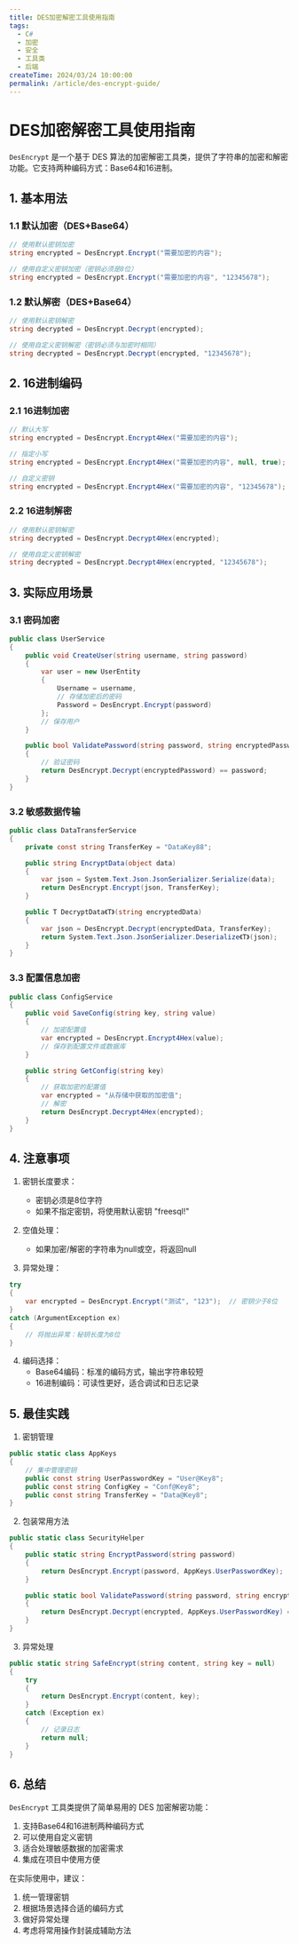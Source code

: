 ```yaml
---
title: DES加密解密工具使用指南
tags:
  - C#
  - 加密
  - 安全
  - 工具类
  - 后端
createTime: 2024/03/24 10:00:00
permalink: /article/des-encrypt-guide/
---
```

# DES加密解密工具使用指南

`DesEncrypt` 是一个基于 DES 算法的加密解密工具类，提供了字符串的加密和解密功能。它支持两种编码方式：Base64和16进制。

## 1. 基本用法

### 1.1 默认加密（DES+Base64）

```csharp
// 使用默认密钥加密
string encrypted = DesEncrypt.Encrypt("需要加密的内容");

// 使用自定义密钥加密（密钥必须是8位）
string encrypted = DesEncrypt.Encrypt("需要加密的内容", "12345678");
```

### 1.2 默认解密（DES+Base64）

```csharp
// 使用默认密钥解密
string decrypted = DesEncrypt.Decrypt(encrypted);

// 使用自定义密钥解密（密钥必须与加密时相同）
string decrypted = DesEncrypt.Decrypt(encrypted, "12345678");
```

## 2. 16进制编码

### 2.1 16进制加密

```csharp
// 默认大写
string encrypted = DesEncrypt.Encrypt4Hex("需要加密的内容");

// 指定小写
string encrypted = DesEncrypt.Encrypt4Hex("需要加密的内容", null, true);

// 自定义密钥
string encrypted = DesEncrypt.Encrypt4Hex("需要加密的内容", "12345678");
```

### 2.2 16进制解密

```csharp
// 使用默认密钥解密
string decrypted = DesEncrypt.Decrypt4Hex(encrypted);

// 使用自定义密钥解密
string decrypted = DesEncrypt.Decrypt4Hex(encrypted, "12345678");
```

## 3. 实际应用场景

### 3.1 密码加密

```csharp
public class UserService
{
    public void CreateUser(string username, string password)
    {
        var user = new UserEntity
        {
            Username = username,
            // 存储加密后的密码
            Password = DesEncrypt.Encrypt(password)
        };
        // 保存用户
    }

    public bool ValidatePassword(string password, string encryptedPassword)
    {
        // 验证密码
        return DesEncrypt.Decrypt(encryptedPassword) == password;
    }
}
```

### 3.2 敏感数据传输

```csharp
public class DataTransferService
{
    private const string TransferKey = "DataKey88";

    public string EncryptData(object data)
    {
        var json = System.Text.Json.JsonSerializer.Serialize(data);
        return DesEncrypt.Encrypt(json, TransferKey);
    }

    public T DecryptData《T》(string encryptedData)
    {
        var json = DesEncrypt.Decrypt(encryptedData, TransferKey);
        return System.Text.Json.JsonSerializer.Deserialize《T》(json);
    }
}
```

### 3.3 配置信息加密

```csharp
public class ConfigService
{
    public void SaveConfig(string key, string value)
    {
        // 加密配置值
        var encrypted = DesEncrypt.Encrypt4Hex(value);
        // 保存到配置文件或数据库
    }

    public string GetConfig(string key)
    {
        // 获取加密的配置值
        var encrypted = "从存储中获取的加密值";
        // 解密
        return DesEncrypt.Decrypt4Hex(encrypted);
    }
}
```

## 4. 注意事项

1. 密钥长度要求：
   - 密钥必须是8位字符
   - 如果不指定密钥，将使用默认密钥 "freesql!"

2. 空值处理：
   - 如果加密/解密的字符串为null或空，将返回null

3. 异常处理：
```csharp
try
{
    var encrypted = DesEncrypt.Encrypt("测试", "123");  // 密钥少于8位
}
catch (ArgumentException ex)
{
    // 将抛出异常：秘钥长度为8位
}
```

4. 编码选择：
   - Base64编码：标准的编码方式，输出字符串较短
   - 16进制编码：可读性更好，适合调试和日志记录

## 5. 最佳实践

1. 密钥管理
```csharp
public static class AppKeys
{
    // 集中管理密钥
    public const string UserPasswordKey = "User@Key8";
    public const string ConfigKey = "Conf@Key8";
    public const string TransferKey = "Data@Key8";
}
```

2. 包装常用方法
```csharp
public static class SecurityHelper
{
    public static string EncryptPassword(string password)
    {
        return DesEncrypt.Encrypt(password, AppKeys.UserPasswordKey);
    }

    public static bool ValidatePassword(string password, string encrypted)
    {
        return DesEncrypt.Decrypt(encrypted, AppKeys.UserPasswordKey) == password;
    }
}
```

3. 异常处理
```csharp
public static string SafeEncrypt(string content, string key = null)
{
    try
    {
        return DesEncrypt.Encrypt(content, key);
    }
    catch (Exception ex)
    {
        // 记录日志
        return null;
    }
}
```

## 6. 总结

`DesEncrypt` 工具类提供了简单易用的 DES 加密解密功能：

1. 支持Base64和16进制两种编码方式
2. 可以使用自定义密钥
3. 适合处理敏感数据的加密需求
4. 集成在项目中使用方便

在实际使用中，建议：

1. 统一管理密钥
2. 根据场景选择合适的编码方式
3. 做好异常处理
4. 考虑将常用操作封装成辅助方法 
